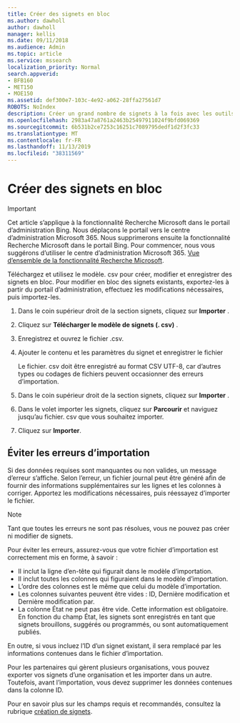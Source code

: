 ```yaml
---
title: Créer des signets en bloc
ms.author: dawholl
author: dawholl
manager: kellis
ms.date: 09/11/2018
ms.audience: Admin
ms.topic: article
ms.service: mssearch
localization_priority: Normal
search.appverid:
- BFB160
- MET150
- MOE150
ms.assetid: def300e7-103c-4e92-a062-28ffa27561d7
ROBOTS: NoIndex
description: Créer un grand nombre de signets à la fois avec les outils d’importation pour le portail d’administration de Microsoft Search
ms.openlocfilehash: 2983a47a8761a2463b25497911024f9bfd069369
ms.sourcegitcommit: 6b531b2ce7253c16251c7089795dedf1d2f3fc33
ms.translationtype: MT
ms.contentlocale: fr-FR
ms.lasthandoff: 11/13/2019
ms.locfileid: "38311569"
---
```

# <a name="bulk-create-bookmarks"></a>Créer des signets en bloc

> [!IMPORTANT]
> Cet article s’applique à la fonctionnalité Recherche Microsoft dans le portail d’administration Bing. Nous déplaçons le portail vers le centre d’administration Microsoft 365. Nous supprimerons ensuite la fonctionnalité Recherche Microsoft dans le portail Bing. Pour commencer, nous vous suggérons d’utiliser le centre d’administration Microsoft 365. [Vue d’ensemble de la fonctionnalité Recherche Microsoft](overview-microsoft-search.md).
    
Téléchargez et utilisez le modèle. csv pour créer, modifier et enregistrer des signets en bloc. Pour modifier en bloc des signets existants, exportez-les à partir du portail d’administration, effectuez les modifications nécessaires, puis importez-les.
  
1. Dans le coin supérieur droit de la section signets, cliquez sur **Importer** .
    
2. Cliquez sur **Télécharger le modèle de signets (. csv)** .
    
3. Enregistrez et ouvrez le fichier .csv.
    
4. Ajouter le contenu et les paramètres du signet et enregistrer le fichier

    Le fichier. csv doit être enregistré au format CSV UTF-8, car d’autres types ou codages de fichiers peuvent occasionner des erreurs d’importation.
    
5. Dans le coin supérieur droit de la section signets, cliquez sur **Importer** .
    
6. Dans le volet importer les signets, cliquez sur **Parcourir** et naviguez jusqu’au fichier. csv que vous souhaitez importer. 
    
7. Cliquez sur **Importer**.

## <a name="prevent-import-errors"></a>Éviter les erreurs d’importation      
Si des données requises sont manquantes ou non valides, un message d’erreur s’affiche. Selon l’erreur, un fichier journal peut être généré afin de fournir des informations supplémentaires sur les lignes et les colonnes à corriger. Apportez les modifications nécessaires, puis réessayez d’importer le fichier.

> [!NOTE]
> Tant que toutes les erreurs ne sont pas résolues, vous ne pouvez pas créer ni modifier de signets. 

Pour éviter les erreurs, assurez-vous que votre fichier d’importation est correctement mis en forme, à savoir :
- Il inclut la ligne d’en-tête qui figurait dans le modèle d’importation.
- Il inclut toutes les colonnes qui figuraient dans le modèle d’importation.
- L’ordre des colonnes est le même que celui du modèle d’importation.
- Les colonnes suivantes peuvent être vides : ID, Dernière modification et Dernière modification par.
- La colonne État ne peut pas être vide. Cette information est obligatoire.  
En fonction du champ État, les signets sont enregistrés en tant que signets brouillons, suggérés ou programmés, ou sont automatiquement publiés.

En outre, si vous incluez l’ID d’un signet existant, il sera remplacé par les informations contenues dans le fichier d’importation.

Pour les partenaires qui gèrent plusieurs organisations, vous pouvez exporter vos signets d’une organisation et les importer dans un autre. Toutefois, avant l’importation, vous devez supprimer les données contenues dans la colonne ID.

Pour en savoir plus sur les champs requis et recommandés, consultez la rubrique [création de signets](create-bookmarks.md).
